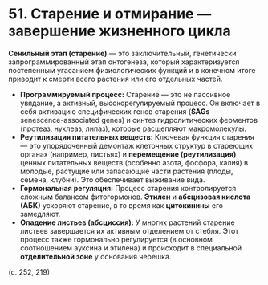# 51. Старение и отмирание — завершение жизненного цикла

**Сенильный этап (старение)** — это заключительный, генетически запрограммированный этап онтогенеза, который характеризуется постепенным угасанием физиологических функций и в конечном итоге приводит к смерти всего растения или его отдельных частей.

*   **Программируемый процесс:** Старение — это не пассивное увядание, а активный, высокорегулируемый процесс. Он включает в себя активацию специфических генов старения (**SAGs** — senescence-associated genes) и синтез гидролитических ферментов (протеаз, нуклеаз, липаз), которые расщепляют макромолекулы.
*   **Реутилизация питательных веществ:** Ключевая функция старения — это упорядоченный демонтаж клеточных структур в стареющих органах (например, листьях) и **перемещение (реутилизация)** ценных питательных веществ (особенно азота, фосфора, калия) в молодые, растущие или запасающие части растения (плоды, семена, клубни). Это обеспечивает выживание вида.
*   **Гормональная регуляция:** Процесс старения контролируется сложным балансом фитогормонов. **Этилен** и **абсцизовая кислота (АБК)** ускоряют старение, в то время как **цитокинины** его замедляют.
*   **Опадение листьев (абсциссия):** У многих растений старение листьев завершается их активным отделением от стебля. Этот процесс также гормонально регулируется (в основном соотношением ауксина и этилена) и происходит в специальной **отделительной зоне** у основания черешка.

(с. 252, 219)
